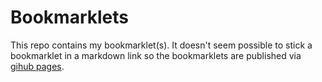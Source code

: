 # Bookmarklets

This repo contains my bookmarklet(s). It doesn't seem possible to stick a bookmarklet in a markdown link so the bookmarklets are published via [gihub pages](https://davidxcheng.github.io/bookmarklets/).
